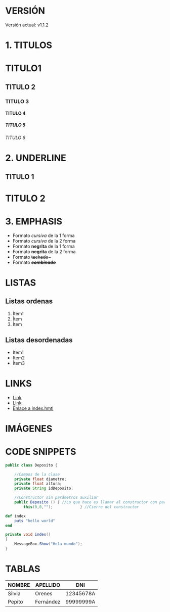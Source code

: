 # VERSIÓN
Versión actual: v1.1.2

# 1. TITULOS
# TITULO1
## TITULO 2
### TITULO 3
#### TITULO 4
##### TITULO 5
###### TITULO 6

# 2. UNDERLINE

TITULO 1
-------

TITULO 2
========

# 3. EMPHASIS

- Formato *cursiva* de la 1 forma
- Formato _cursiva_ de la 2 forma
- Formato **negrita** de la 1 forma
- Formato __negrita__ de la 2 forma
- Formato ~~tachado~~~
- Formato ~~__*combinado*__~~

# LISTAS

## Listas ordenas
1. Ítem1
1. Ítem
1. Ítem

## Listas desordenadas
- Ítem1
- Item2
- Ítem3

# LINKS
- <a href="http://www.google.com">Link</a>
- [Link](http://www.google.com)
- [Enlace a index.hmtl](index.html)

# IMÁGENES


# CODE SNIPPETS

```java
public class Deposito {    

    //Campos de la clase
    private float diametro;
    private float altura;
    private String idDeposito;

    //Constructor sin parámetros auxiliar
    public Deposito () { //Lo que hace es llamar al constructor con parámetros pasándole valores vacíos
        this(0,0,"");            } //Cierre del constructor


```

```ruby
def index
    puts "hello world"
end
```
```csharp
private void index()
{
    MessageBox.Show("Hola mundo");
}
```

# TABLAS

| NOMBRE | APELLIDO | DNI |
| -- | -- | -- |
| Silvia | Orenes | 12345678A |
| Pepito | Fernández | 99999999A |